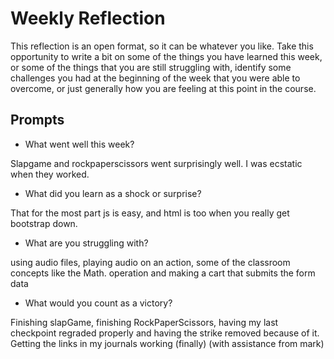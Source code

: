 # Weekly Reflection
This reflection is an open format, so it can be whatever you like. Take this opportunity to write a bit on some of the things you have learned this week, or some of the things that you are still struggling with, identify some challenges you had at the beginning of the week that you were able to overcome, or just generally how you are feeling at this point in the course.

## Prompts
- What went well this week?

Slapgame and rockpaperscissors went surprisingly well. I was ecstatic when they worked.

- What did you learn as a shock or surprise?

That for the most part js is easy, and html is too when you really get bootstrap down.

- What are you struggling with?

using audio files, playing audio on an action, some of the classroom concepts like the Math. operation and making a cart that submits the form data

- What would you count as a victory?

Finishing slapGame, finishing RockPaperScissors, having my last checkpoint regraded properly and having the strike removed because of it. Getting the links in my journals working (finally) (with assistance from mark)